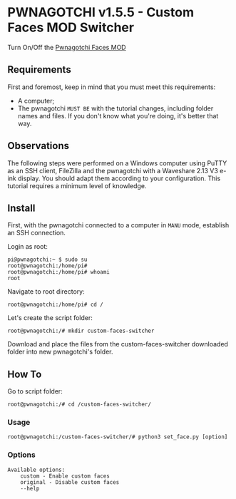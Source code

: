 # PWNAGOTCHI v1.5.5 - Custom Faces MOD Switcher
Turn On/Off the [Pwnagotchi Faces MOD](https://github.com/roodriiigooo/PWNAGOTCHI-CUSTOM-FACES-MOD)


## Requirements
First and foremost, keep in mind that you must meet this requirements:
- A computer;
- The pwnagotchi `MUST BE` with the tutorial changes, including folder names and files. If you don't know what you're doing, it's better that way.

## Observations
The following steps were performed on a Windows computer using PuTTY as an SSH client, FileZilla and the pwnagotchi with a Waveshare 2.13 V3 e-ink display.
You should adapt them according to your configuration. This tutorial requires a minimum level of knowledge.

## Install

First, with the pwnagotchi connected to a computer in `MANU` mode, establish an SSH connection.

Login as root:
```console
pi@pwnagotchi:~ $ sudo su
root@pwnagotchi:/home/pi#
root@pwnagotchi:/home/pi# whoami
root
```


Navigate to root directory:
```console
root@pwnagotchi:/home/pi# cd /
```


Let's create the script folder:
```console
root@pwnagotchi:/# mkdir custom-faces-switcher
```


Download and place the files from the custom-faces-switcher downloaded folder into new pwnagotchi's folder.


## How To

Go to script folder:
```console
root@pwnagotchi:/# cd /custom-faces-switcher/
```


### Usage

```console
root@pwnagotchi:/custom-faces-switcher/# python3 set_face.py [option]
```


### Options

```
Available options:
    custom - Enable custom faces
    original - Disable custom faces
    --help
```